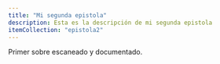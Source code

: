 ```yaml
---
title: "Mi segunda epistola"
description: Esta es la descripción de mi segunda epistola
itemCollection: "epistola2"
---
```


Primer sobre escaneado y documentado.